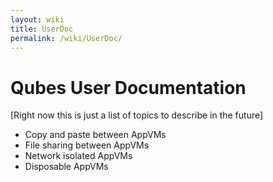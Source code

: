 ```yaml
---
layout: wiki
title: UserDoc
permalink: /wiki/UserDoc/
---
```


Qubes User Documentation
========================

[Right now this is just a list of topics to describe in the future]

-   Copy and paste between AppVMs
-   File sharing between AppVMs
-   Network isolated AppVMs
-   Disposable AppVMs

